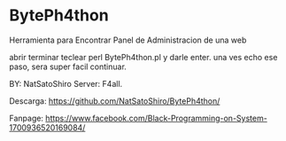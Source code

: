 # BytePh4thon
Herramienta para Encontrar Panel de Administracion de una web

abrir terminar teclear perl BytePh4thon.pl y darle enter.
una ves echo ese paso, sera super facil continuar.


BY: NatSatoShiro
Server: F4all.

Descarga: https://github.com/NatSatoShiro/BytePh4thon/

Fanpage: https://www.facebook.com/Black-Programming-on-System-1700936520169084/
